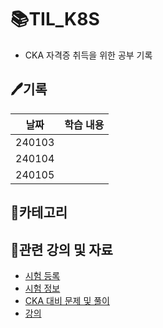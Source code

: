 # 📚TIL_K8S
- CKA 자격증 취득을 위한 공부 기록

## 🖊️기록
|날짜|학습 내용|
|---|---|
|240103||
|240104||
|240105||

## 📝카테고리


## 🔗관련 강의 및 자료
- [시험 등록](https://trainingportal.linuxfoundation.org/learn/dashboard/) <br>
- [시험 정보](https://velog.io/@jkseo50/Kubernetes-CKA-Certified-Kubernetes-Administrator-취득-후기) <br>
- [CKA 대비 문제 및 풀이](https://junior-developer.tistory.com/97) <br>
- [강의](https://www.udemy.com/course/certified-kubernetes-administrator-with-practice-tests/) <br>
